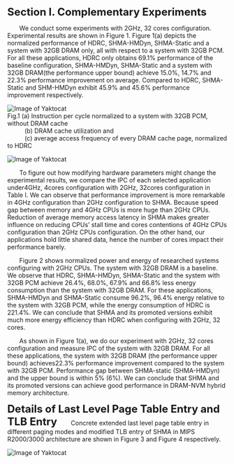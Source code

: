 **<font size=5>Section I. Complementary Experiments</font>**

&#160; &#160; &#160; &#160;We conduct some experiments with 2GHz, 32 cores configuration. Experimental results are shown in Figure 1. Figure 1(a) depicts the normalized performance of HDRC, SHMA-HMDyn, SHMA-Static and a system with 32GB DRAM only, all with respect to a system with 32GB PCM. For all these applications, HDRC only obtains 69.1% performance of the baseline configuration, SHMA-HMDyn, SHMA-Static and a system with 32GB DRAM(the performance upper bound) achieve 15.0%, 14.7% and 22.3% performance improvement on average. Compared to HDRC, SHMA-Static and SHM-HMDyn exhibit 45.9% and 45.6% performance improvement respectively. 

![Image of Yaktocat](https://github.com/cyjseagull/SHMA/blob/master/images/Performance_result.png)  
Fig.1 (a) Instruction per cycle normalized to a system with 32GB PCM, without DRAM cache   
&#160; &#160; &#160; &#160;&#160; &#160;(b) DRAM cache utilization and  
&#160; &#160; &#160; &#160;&#160; &#160;(c) average access frequency of every DRAM cache page, normalized to HDRC

![Image of Yaktocat](https://github.com/cyjseagull/SHMA/blob/master/images/Energy.png)

&#160; &#160; &#160; &#160;To figure out how modifying hardware parameters might change the experimental results, we compare the IPC of each selected application under4GHz, 4cores configuration with 2GHz, 32cores configuration in Table I. We can observe that performance improvement is more remarkable in 4GHz configuration than 2GHz configuration to SHMA. Because speed gap between memory and 4GHz CPUs is more huge than 2GHz CPUs. Reduction of average memory access latency in SHMA makes greater influence on reducing CPUs’ stall time and cores contentions of 4GHz CPUs configuration than 2GHz CPUs configuration. On the other hand, our applications hold little shared data, hence the number of cores impact their performance barely.  


&#160; &#160; &#160; &#160;Figure 2 shows normalized power and energy of researched systems configuring with 2GHz CPUs. The system with 32GB DRAM is a baseline. We observe that HDRC, SHMA-HMDyn, SHMA-Static and the system with 32GB PCM achieve 26.4%, 68.0%, 67.9% and 66.8% less energy consumption than the system with 32GB DRAM. For these applications, SHMA-HMDyn and SHMA-Static consume 96.2%, 96.4% energy relative to the system with 32GB PCM, while the energy consumption of HDRC is 221.4%. We can conclude that SHMA and its promoted versions exhibit much more energy efficiency than HDRC when configuring with 2GHz, 32 cores.

&#160; &#160; &#160; &#160;As shown in Figure 1(a), we do our experiment with 2GHz, 32 cores configuration and measure IPC of the system with 32GB DRAM. For all these applications, the system with 32GB DRAM (the performance upper bound) achieves22.3% performance improvement compared to the system with 32GB PCM. Performance gap between SHMA-static (SHMA-HMDyn) and the upper bound is within 5% (6%). We can conclude that SHMA and its promoted versions can achieve good performance in DRAM-NVM hybrid memory architecture.

**<font size=5>Details of Last Level Page Table Entry and TLB Entry</font>**
&#160; &#160; &#160; &#160;Concrete extended last level page table entry in different paging modes and modified TLB entry of SHMA in MIPS R2000/3000 architecture are shown in Figure 3 and Figure 4 respectively.


![Image of Yaktocat](https://github.com/cyjseagull/SHMA/blob/master/images/DRAM-NVM_architectures.png)



